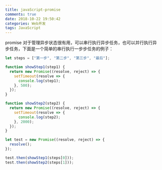 ```yaml
---
title: javaScript-promise
comments: true
date: 2018-10-22 19:50:42
categories: Web开发
tags: JavaScript
---
```


promise 对于管理异步状态很有用，可以串行执行异步任务，也可以并行执行异步任务，下面是一个简单的串行执行一步步任务的例子：

<!--more-->

```js
let steps = ["第一步", "第二步", "第三步", "最后"];

function showStep1(step1) {
  return new Promise((resolve, reject) => {
    setTimeout(resolve => {
      console.log(step1);
    }, 500);
  });
}

function showStep2(step2) {
  return new Promise((resolve, reject) => {
    setTimeout(resolve => {
      console.log(step2);
    }, 2000);
  });
}

let test = new Promise((resolve, reject) => {
  resolve();
});

test.then(showStep1(steps[0]));
test.then(showStep2(steps[1]));
```
